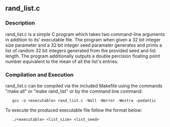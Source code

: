 
## rand_list.c

### Description

rand_list.c is a simple C program which takes two command-line arguments in
addition to its' executable file. The program when given a 32 bit integer
size parameter and a 32 bit integer seed paramater generates and prints a
list of random 32 bit integers generated from the provided seed and list
length. The program additionally outputs a double percision floating point
number equivalent to the mean of all the list's entries.

### Compilation and Execution

rand_list.c can be compiled via the included Makefile using the commands
"make all" or "make rand_list" or by the command line command:

```   gcc -o <executable> rand_list.c -Wall -Werror -Wextra -pedantic```

To execute the produced executable file follow the format below:

```   ./<executable> <list_size> <list_seed>```
